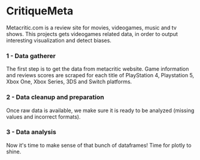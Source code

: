 # CritiqueMeta
Metacritic.com is a review site for movies, videogames, music and tv shows. 
This projects gets videogames related data, in order to output interesting visualization and detect biases. 

### 1 - Data gatherer
The first step is to get the data from metacritic website. 
Game information and reviews scores are scraped for each title of PlayStation 4, Playstation 5, Xbox One, Xbox Series, 3DS and Switch platforms.

### 2 - Data cleanup and preparation
Once raw data is available, we make sure it is ready to be analyzed (missing values and incorrect formats). 

### 3 - Data analysis
Now it's time to make sense of that bunch of dataframes! 
Time for plotly to shine.
